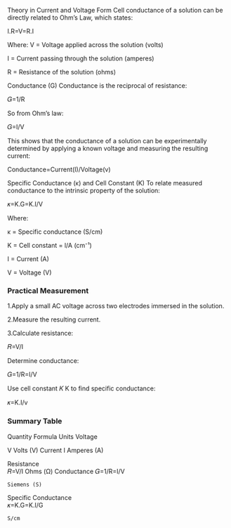 Theory in Current and Voltage Form
Cell conductance of a solution can be directly related to Ohm’s Law, which states:

I.R=V=R.I

Where:
V = Voltage applied across the solution (volts)

I = Current passing through the solution (amperes)

R = Resistance of the solution (ohms)

Conductance (G)
Conductance is the reciprocal of resistance:

𝐺=1/R

So from Ohm’s law:

𝐺=I/V

This shows that the conductance of a solution can be experimentally determined by applying a known voltage and measuring the resulting current:

Conductance=Current(I)/Voltage(v)

Specific Conductance (κ) and Cell Constant (K)
To relate measured conductance to the intrinsic property of the solution:

𝜅=K.G=K.I/V

Where:

κ = Specific conductance (S/cm)

K = Cell constant = l/A   (cm⁻¹)


I = Current (A)

V = Voltage (V)

### Practical Measurement

1.Apply a small AC voltage across two electrodes immersed in the solution.

2.Measure the resulting current.

3.Calculate resistance:

𝑅=V/I

 
Determine conductance:

𝐺=1/R=I/V

 
Use cell constant 
𝐾
K to find specific conductance:

𝜅=K.I/v

 
### Summary Table




Quantity	                                       Formula	                                     Units
Voltage	

V	Volts (V)
Current I	Amperes (A)	


Resistance	
𝑅=V/I​
 	Ohms (Ω)
Conductance	
𝐺=1/R=I/V

 	Siemens (S)
Specific Conductance	
𝜅=K.G=K.I/G

 	S/cm